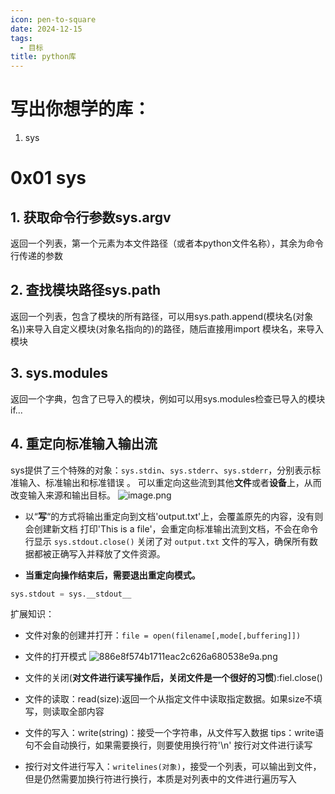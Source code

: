 ```yaml
---
icon: pen-to-square
date: 2024-12-15
tags:
  - 目标
title: python库
---
```

# 写出你想学的库：
1. sys
# 0x01 sys
## 1. 获取命令行参数sys.argv
返回一个列表，第一个元素为本文件路径（或者本python文件名称），其余为命令行传递的参数
## 2. 查找模块路径sys.path
返回一个列表，包含了模块的所有路径，可以用sys.path.append(模块名(对象名))来导入自定义模块(对象名指向的)的路径，随后直接用import 模块名，来导入模块
## 3. sys.modules
返回一个字典，包含了已导入的模块，例如可以用sys.modules检查已导入的模块if...
## 4. 重定向标准输入输出流 
sys提供了三个特殊的对象：`sys.stdin`、`sys.stderr`、`sys.stderr`，分别表示标准输入、标准输出和标准错误 。
可以重定向这些流到其他**文件**或者**设备**上，从而改变输入来源和输出目标。
![image.png](https://cdn.jsdelivr.net/gh/fakeppa/blog-img/20241218185249.png)


- 以“**写**“的方式将输出重定向到文档'output.txt'上，会覆盖原先的内容，没有则会创建新文档
	打印'This is a file'，会重定向标准输出流到文档，不会在命令行显示
	`sys.stdout.close()` 关闭了对 `output.txt` 文件的写入，确保所有数据都被正确写入并释放了文件资源。

- **当重定向操作结束后，需要退出重定向模式。**
```python
sys.stdout = sys.__stdout__
```
扩展知识：
- 文件对象的创建并打开：`file = open(filename[,mode[,buffering]])`
- 文件的打开模式
![886e8f574b1711eac2c626a680538e9a.png](https://cdn.jsdelivr.net/gh/fakeppa/blog-img/2342sdf9a.png)

- 文件的关闭(**对文件进行读写操作后，关闭文件是一个很好的习惯**):fiel.close()
- 文件的读取：read(size):返回一个从指定文件中读取指定数据。如果size不填写，则读取全部内容
- 文件的写入：write(string)：接受一个字符串，从文件写入数据
	tips：write语句不会自动换行，如果需要换行，则要使用换行符'\n'
按行对文件进行读写
- 按行对文件进行写入：`writelines(对象)`，接受一个列表，可以输出到文件，但是仍然需要加换行符进行换行，本质是对列表中的文件进行遍历写入
